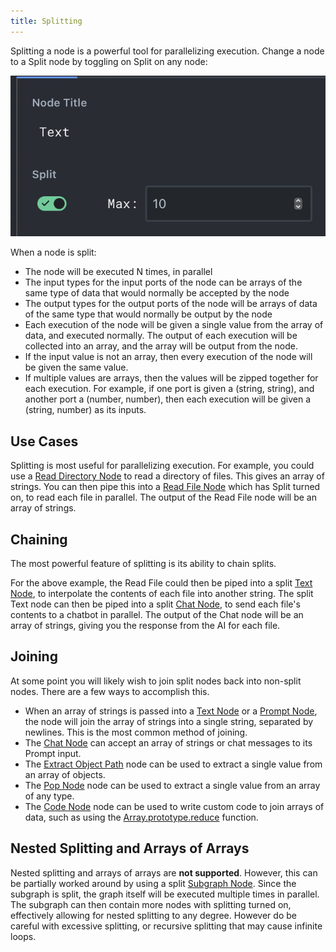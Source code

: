 ```yaml
---
title: Splitting
---
```


Splitting a node is a powerful tool for parallelizing execution. Change a node to a Split node by toggling on Split on any node:

![Splitting a node](assets/split-node.png)

When a node is split:

- The node will be executed N times, in parallel
- The input types for the input ports of the node can be arrays of the same type of data that would normally be accepted by the node
- The output types for the output ports of the node will be arrays of data of the same type that would normally be output by the node
- Each execution of the node will be given a single value from the array of data, and executed normally. The output of each execution will be collected into an array, and the array will be output from the node.
- If the input value is not an array, then every execution of the node will be given the same value.
- If multiple values are arrays, then the values will be zipped together for each execution. For example, if one port is given a (string, string), and another port a (number, number), then each execution will be given a (string, number) as its inputs.

## Use Cases

Splitting is most useful for parallelizing execution. For example, you could use a [Read Directory Node](../node-reference/read-directory) to read a directory of files. This gives an array of strings. You can then pipe this into a [Read File Node](../node-reference/read-file) which has Split turned on, to read each file in parallel. The output of the Read File node will be an array of strings.

## Chaining

The most powerful feature of splitting is its ability to chain splits.

For the above example, the Read File could then be piped into a split [Text Node](../node-reference/text), to interpolate the contents of each file into another string. The split Text node can then be piped into a split [Chat Node](../node-reference/chat), to send each file's contents to a chatbot in parallel. The output of the Chat node will be an array of strings, giving you the response from the AI for each file.

## Joining

At some point you will likely wish to join split nodes back into non-split nodes. There are a few ways to accomplish this.

- When an array of strings is passed into a [Text Node](../node-reference/text) or a [Prompt Node](../node-reference/prompt), the node will join the array of strings into a single string, separated by newlines. This is the most common method of joining.
- The [Chat Node](../node-reference/chat) can accept an array of strings or chat messages to its Prompt input.
- The [Extract Object Path](../node-reference/extract-object-path) node can be used to extract a single value from an array of objects.
- The [Pop Node](../node-reference/pop) node can be used to extract a single value from an array of any type.
- The [Code Node](../node-reference/code) node can be used to write custom code to join arrays of data, such as using the [Array.prototype.reduce](https://developer.mozilla.org/en-US/docs/Web/JavaScript/Reference/Global_Objects/Array/Reduce) function.

## Nested Splitting and Arrays of Arrays

Nested splitting and arrays of arrays are **not supported**. However, this can be partially worked around by using a split [Subgraph Node](../node-reference/subgraph). Since the subgraph is split, the graph itself will be executed multiple times in parallel. The subgraph can then contain more nodes with splitting turned on, effectively allowing for nested splitting to any degree. However do be careful with excessive splitting, or recursive splitting that may cause infinite loops.
